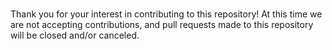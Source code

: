 # 
Thank you for your interest in contributing to this repository!  At this time we are not accepting contributions, and pull requests made to this repository will be closed and/or canceled.  
